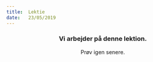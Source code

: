 ```yaml
---
title:  Lektie
date:   23/05/2019
---
```


### <center>Vi arbejder på denne lektion.</center>
<center>Prøv igen senere.</center>